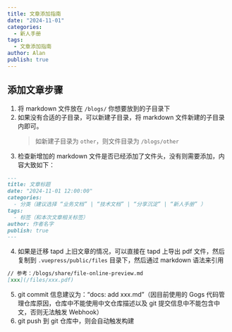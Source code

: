 ```yaml
---
title: 文章添加指南
date: "2024-11-01"
categories:
  - 新人手册
tags:
  - 文章添加指南
author: Alan
publish: true
---
```


## 添加文章步骤

1. 将 markdown 文件放在 `/blogs/` 你想要放到的子目录下
2. 如果没有合适的子目录，可以新建子目录，将 markdown 文件新建的子目录内即可。
   > 如新建子目录为 `other`，则文件目录为 `/blogs/other`
3. 检查新增加的 markdown 文件是否已经添加了文件头，没有则需要添加，内容大致如下：

```markdown
---
title: 文章标题
date: "2024-11-01 12:00:00"
categories:
  - 分类（建议选择 “业务文档” | “技术文档” | “分享沉淀” | “新人手册” ）
tags:
  - 标签（和本次文章相关标签）
author: 作者名字
publish: true
---
```

4. 如果是迁移 tapd 上旧文章的情况，可以直接在 tapd 上导出 pdf 文件，然后复制到 `.vuepress/public/files` 目录下，然后通过 markdown 语法来引用

```markdown
// 参考：/blogs/share/file-online-preview.md
[xxx](/files/xxx.pdf)
```

5. git commit 信息建议为：“docs: add xxx.md”（因目前使用的 Gogs 代码管理仓库原因，仓库中不能使用中文仓库描述以及 git 提交信息中不能包含中文，否则无法触发 Webhook）
6. git push 到 git 仓库中，则会自动触发构建

